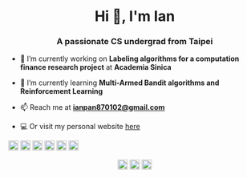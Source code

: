 <h1 align="center">Hi 👋, I'm Ian</h1>
<h3 align="center">A passionate CS undergrad from Taipei</h3>

- 🔭 I’m currently working on **Labeling algorithms for a computation finance research project** at **Academia Sinica**

- 🌱 I’m currently learning **Multi-Armed Bandit algorithms and Reinforcement Learning**

- 📫 Reach me at **ianpan870102@gmail.com**

- 💻 Or visit my personal website [here](https://ian-yi-en-pan-website.firebaseapp.com/)

<p align="left"><img src="https://konpa.github.io/devicon/devicon.git/icons/react/react-original-wordmark.svg" alt="react" width="20" height="20"/> <img src="https://konpa.github.io/devicon/devicon.git/icons/c/c-original.svg" alt="c" width="20" height="20"/> <img src="https://konpa.github.io/devicon/devicon.git/icons/cplusplus/cplusplus-original.svg" alt="cplusplus" width="20" height="20"/> <img src="https://konpa.github.io/devicon/devicon.git/icons/java/java-original-wordmark.svg" alt="java" width="20" height="20"/> <img src="https://konpa.github.io/devicon/devicon.git/icons/javascript/javascript-original.svg" alt="javascript" width="20" height="20"/> <img src="https://konpa.github.io/devicon/devicon.git/icons/python/python-original-wordmark.svg" alt="python" width="20" height="20"/></p><p align="center">
<a href="https://linkedin.com/in/ian-yi-en-pan-543947156" target="blank"><img align="center" src="https://cdn.jsdelivr.net/npm/simple-icons@3.0.1/icons/linkedin.svg" alt="ian-yi-en-pan-543947156" height="20" width="20" /></a>
<a href="https://fb.com/ian.y.e.pan" target="blank"><img align="center" src="https://cdn.jsdelivr.net/npm/simple-icons@3.0.1/icons/facebook.svg" alt="ian.y.e.pan" height="20" width="20" /></a>
<a href="https://instagram.com//ian.y.e.pan" target="blank"><img align="center" src="https://cdn.jsdelivr.net/npm/simple-icons@3.0.1/icons/instagram.svg" alt="/ian.y.e.pan" height="20" width="20" /></a>
</p>
